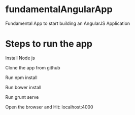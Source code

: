 # fundamentalAngularApp
Fundamental App to start building an AngularJS Application

# Steps to run the app

Install Node js

Clone the app from github

Run npm install

Run bower install

Run grunt serve

Open the browser and Hit: localhost:4000
